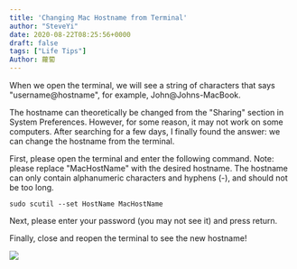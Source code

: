 ```yaml
---
title: 'Changing Mac Hostname from Terminal'
author: "SteveYi"
date: 2020-08-22T08:25:56+0000
draft: false
tags: ["Life Tips"]
Author: 蘿蔔
---
```


When we open the terminal, we will see a string of characters that says "username@hostname", for example, John@Johns-MacBook.

The hostname can theoretically be changed from the "Sharing" section in System Preferences. However, for some reason, it may not work on some computers. After searching for a few days, I finally found the answer: we can change the hostname from the terminal.

First, please open the terminal and enter the following command. Note: please replace "MacHostName" with the desired hostname. The hostname can only contain alphanumeric characters and hyphens (-), and should not be too long.

```
sudo scutil --set HostName MacHostName
```

Next, please enter your password (you may not see it) and press return.

Finally, close and reopen the terminal to see the new hostname!

![](https://static-a1.steveyi.net/media/blog/2020082208224152.png)
